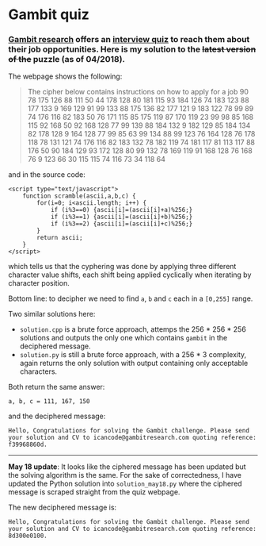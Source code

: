 # Gambit quiz

### [Gambit research](https://www.gambitresearch.com) offers an  [interview quiz](https://www.gambitresearch.com/quiz/) to reach them about their job opportunities. Here is my solution to the ~~latest version of the~~ puzzle (as of 04/2018).

The webpage shows the following:

>The cipher below contains instructions on how to apply for a job
> 90 78 175 126 88 111 50 44 178 128 80 181 115 93 184 126 74 183 123 88 177 133 9 169 129 91 99 133 88 175 136 82 177 121 9 183 122 78 99 89 74 176 116 82 183 50 76 171 115 85 175 119 87 170 119 23 99 98 85 168 115 92 168 50 92 168 128 77 99 139 88 184 132 9 182 129 85 184 134 82 178 128 9 164 128 77 99 85 63 99 134 88 99 123 76 164 128 76 178 118 78 131 121 74 176 116 82 183 132 78 182 119 74 181 117 81 113 117 88 176 50 90 184 129 93 172 128 80 99 132 78 169 119 91 168 128 76 168 76 9 123 66 30 115 115 74 116 73 34 118 64

and in the source code:

	<script type="text/javascript">
		function scramble(ascii,a,b,c) {
			for(i=0; i<ascii.length; i++) {
				if (i%3==0) {ascii[i]=(ascii[i]+a)%256;}
				if (i%3==1) {ascii[i]=(ascii[i]+b)%256;}
				if (i%3==2) {ascii[i]=(ascii[i]+c)%256;}
			}
			return ascii;
		}
	</script>
		
which tells us that the cyphering was done by applying three different character value shifts, each shift being applied cyclically when iterating by character position.

Bottom line: to decipher we need to find `a`, `b` and `c` each in a `[0,255]` range.

Two similar solutions here:
* `solution.cpp` is a brute force approach, attemps the 256 * 256 * 256 solutions and outputs the only one which contains `gambit` in the deciphered message.
* `solution.py` is still a brute force approach, with a 256 * 3 complexity, again returns the only solution with output containing only acceptable characters.

Both return the same answer:

	a, b, c = 111, 167, 150

and the deciphered message:

	Hello, Congratulations for solving the Gambit challenge. Please send your solution and CV to icancode@gambitresearch.com quoting reference: f39968860d.
	

***

**May 18 update**: It looks like the ciphered message has been updated but the solving algorithm is the same. For the sake of correctedness, I have updated the Python solution into `solution_may18.py` where the ciphered message is scraped straight from the quiz webpage.

The new deciphered message is:

	Hello, Congratulations for solving the Gambit challenge. Please send your solution and CV to icancode@gambitresearch.com quoting reference: 8d300e0100.
